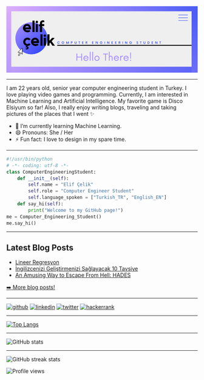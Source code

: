 <div align="center">
<img max-width="1000" src="ElifCelik.PNG"/>
</div>

-------
I am 22 years old, senior year computer engineering student in Turkey. I love playing video games and programming. Currently, I am interested in Machine Learning and Artificial Intelligence. My favorite game is Disco Elsiyum so far! Also, I really enjoy writing blogs, traveling and taking pictures of the places that I went ✨
 
- 🌱 I’m currently learning Machine Learning.
- 😄 Pronouns: She / Her 
- ⚡ Fun fact: I love to design in my spare time.  

-------

```python
#!/usr/bin/python
# -*- coding: utf-8 -*-
class ComputerEngineeringStudent:
    def __init__(self):
        self.name = "Elif Çelik"
        self.role = "Computer Engineer Student"
        self.language_spoken = ["Turkish_TR", "English_EN"]
    def say_hi(self):
        print("Welcome to my GitHub page!")
me = Computer_Engineering_Student()
me.say_hi()
```
-------

<h2>Latest Blog Posts</h2>
  <ul>
     <li><a href=https://elifcelik.medium.com/lineer-regresyon-101-3d02e5bc6b5/>Lineer Regresyon</a></li>
     <li><a href=https://elifcelik.medium.com/i%CC%87ngilizcenizi-geli%C5%9Ftirmenizi-sa%C4%9Flayacak-10-tavsiye-b189d4f762d3/>İngilizcenizi Geliştirmenizi Sağlayacak 10 Tavsiye</a></li>
     <li><a href=https://elifcelik.medium.com/an-amusing-way-to-escape-from-hell-hades-1271c07b580c/>An Amusing Way to Escape From Hell: HADES</a></li>
  </ul>
<p><a href="https://medium.com/@elifcelik">➡️ More blog posts!</a></p>
  </ul>

-------

[<img src='https://cdn.jsdelivr.net/npm/simple-icons@3.0.1/icons/github.svg' alt='github' height='40'>](https://github.com/eelifcelik)  [<img src='https://cdn.jsdelivr.net/npm/simple-icons@3.0.1/icons/linkedin.svg' alt='linkedin' height='40'>](https://www.linkedin.com/in/eelifcelik/)  [<img src='https://cdn.jsdelivr.net/npm/simple-icons@3.0.1/icons/twitter.svg' alt='twitter' height='40'>](https://twitter.com/elificlk)  [<img src='https://cdn.jsdelivr.net/npm/simple-icons@3.0.1/icons/hackerrank.svg' alt='hackerrank' height='40'>](https://www.hackerrank.com/eelifcelik99) 

-------

[![Top Langs](https://github-readme-stats.vercel.app/api/top-langs/?username=eelifcelik)](https://github.com/anuraghazra/github-readme-stats)

-------

![GitHub stats](https://github-readme-stats.vercel.app/api?username=eelifcelik&show_icons=true&count_private=true)  

-------

![GitHub streak stats](https://github-readme-streak-stats.herokuapp.com/?user=eelifcelik)  

![Profile views](https://gpvc.arturio.dev/eelifcelik)  

